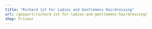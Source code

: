 ```yaml
---
title: "Richard 1st For Ladies and Gentlemens Hairdressing"
url: /gosport/richard-1st-for-ladies-and-gentlemens-hairdressing/
shop: Friseur
---
```

